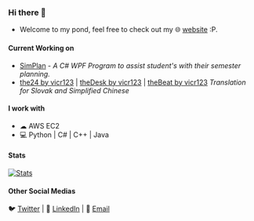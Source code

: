 ### Hi there 👋
* Welcome to my pond, feel free to check out my 🌐 [website](https://bluexguardian.com) :P.

#### Current Working on
* [SimPlan](https://github.com/blue-1ms/Simplan) - *A C# WPF Program to assist student's with their semester planning.*
* [the24 by vicr123](https://github.com/vicr123/the24) | [theDesk by vicr123](https://github.com/vicr123/thedesk) | [theBeat by vicr123](https://github.com/vicr123/theBeat) *Translation for Slovak and Simplified Chinese*

#### I work with
* ☁ AWS EC2 
* 💻 Python | C# | C++ | Java

 #### Stats
[![Stats](https://github-readme-stats.vercel.app/api?username=blue-1ms)](https://github.com/blue-1ms)

#### Other Social Medias
🐦 [Twitter](https://twitter.com/rainlink) | 💼 [LinkedIn](https://www.linkedin.com/in/oscar-1ms/) | 📧 [Email](mailto:blue@bluexguardian.com)
 

<!--
**blue-1ms/blue-1ms** is a ✨ _special_ ✨ repository because its `README.md` (this file) appears on your GitHub profile.
-->
